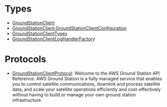 # Types

  - [GroundStationClient](/aws-sdk-swift/reference/0.x/AWSGroundStation/GroundStationClient)
  - [GroundStationClient.GroundStationClientConfiguration](/aws-sdk-swift/reference/0.x/AWSGroundStation/GroundStationClient_GroundStationClientConfiguration)
  - [GroundStationClientTypes](/aws-sdk-swift/reference/0.x/AWSGroundStation/GroundStationClientTypes)
  - [GroundStationClientLogHandlerFactory](/aws-sdk-swift/reference/0.x/AWSGroundStation/GroundStationClientLogHandlerFactory)

# Protocols

  - [GroundStationClientProtocol](/aws-sdk-swift/reference/0.x/AWSGroundStation/GroundStationClientProtocol):
    Welcome to the AWS Ground Station API Reference. AWS Ground Station is a fully managed service that enables you to control satellite communications, downlink and process satellite data, and scale your satellite operations efficiently and cost-effectively without having to build or manage your own ground station infrastructure.
